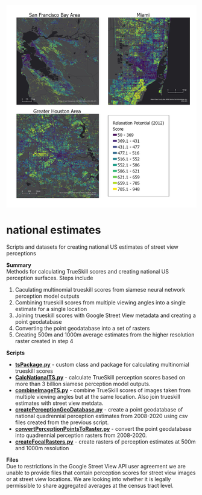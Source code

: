 <img src = "/images/MultipleAreasRelaxing.jpg" width="700">

# national estimates
Scripts and datasets for creating national US estimates of street view perceptions

**Summary** <br>
Methods for calculating TrueSkill scores and creating national US perception surfaces.  Steps include
1) Caculating multinomial trueskill scores from siamese neural network perception model outputs
2) Combining trueskill scores from multiple viewing angles into a single estimate for a single location
3) Joining trueskill scores with Google Street View metadata and creating a point geodatabase
4) Converting the point geodatabase into a set of rasters
5) Creating 500m and 1000m average estimates from the higher resolution raster created in step 4

**Scripts** <br>
- **[tsPackage.py](https://github.com/larkinandy/NationalStreetViewPerceptions/blob/main/national_estimates/tsPackage.py)** - custom class and package for calculating multinomial trueskill scores
- **[CalcNationalTS.py](https://github.com/larkinandy/NationalStreetViewPerceptions/blob/main/national_estimates/CalcNationalTS.py)** - calculate TrueSkill perception scores based on more than 3 billion siamese perception model outputs.
- **[combineImageTS.py](https://github.com/larkinandy/NationalStreetViewPerceptions/blob/main/national_estimates/combineImageTS.py)** - combine TrueSkill scores of images taken from multiple viewing angles but at the same location.  Also join trueskill estimates with street view metdata.
- **[createPerceptionGeoDatabase.py](https://github.com/larkinandy/NationalStreetViewPerceptions/blob/main/national_estimates/createPerceptionGeoDatabase.py)** - create a point geodatabase of national quadrennial perception estimates from 2008-2020 using csv files created from the previous script.
- **[convertPerceptionPointsToRaster.py](https://github.com/larkinandy/NationalStreetViewPerceptions/blob/main/national_estimates/convertPerceptionPointsToRaster.py)** - convert the point geodatabase into quadrennial perception rasters from 2008-2020.
- **[createFocalRasters.py](https://github.com/larkinandy/NationalStreetViewPerceptions/blob/main/national_estimates/createFocalRasters.py)** - create rasters of perception estimates at 500m and 1000m resolution

**Files** <br>
Due to restrictions in the Google Street View API user agreement we are unable to provide files that contain perception scores for street view images or at street view locations.  We are looking into whether it is legally permissible to share aggregated averages at the census tract level.  

